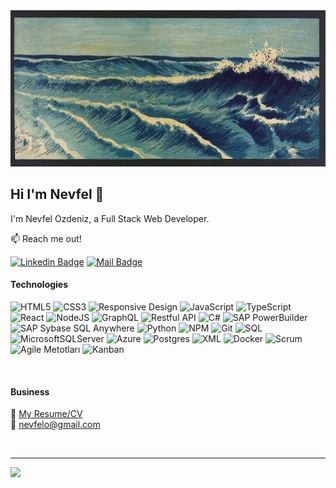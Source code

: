 <img src="https://raw.githubusercontent.com/nevfelozdeniz/nevfelozdeniz/refs/heads/main/github_banner.jpg" width="1200" height="250" />

## Hi I'm Nevfel 👋

I'm Nevfel Ozdeniz, a Full Stack Web Developer.

:mailbox: Reach me out!

[![Linkedin Badge](https://img.shields.io/badge/-nevfelgokberkozdeniz-0e76a8?style=flat&labelColor=0e76a8&logo=linkedin&logoColor=white)](https://www.linkedin.com/in/nevfelgokberkozdeniz/) 
[![Mail Badge](https://img.shields.io/badge/-nevfelo@gmail.com-c0392b?style=flat&labelColor=c0392b&logo=gmail&logoColor=white)](mailto:nevfelo@gmail.com)

#### Technologies

<!-- TODO: Make technologies links takes you to repositories -->

![HTML5](https://img.shields.io/badge/html5-%23E34F26.svg?style=for-the-badge&logo=html5&logoColor=white)
![CSS3](https://img.shields.io/badge/css3-%231572B6.svg?style=for-the-badge&logo=css3&logoColor=white)
![Responsive Design](https://img.shields.io/badge/Responsive%20Design-%23A5915F.svg?style=for-the-badge&logo=materialdesign&logoColor=white)
![JavaScript](https://img.shields.io/badge/javascript-%3323330.svg?style=for-the-badge&logo=javascript&logoColor=%23F7DF1E)
![TypeScript](https://img.shields.io/badge/typescript-%23007ACC.svg?style=for-the-badge&logo=typescript&logoColor=white)
![React](https://img.shields.io/badge/react-%2320232a.svg?style=for-the-badge&logo=react&logoColor=%2361DAFB)
![NodeJS](https://img.shields.io/badge/node.js-6DA55F?style=for-the-badge&logo=node.js&logoColor=white)
![GraphQL](https://img.shields.io/badge/-GraphQL-E10098?style=for-the-badge&logo=graphql&logoColor=white)
![Restful API](https://img.shields.io/badge/Restful%20API-%235A0FC8.svg?style=for-the-badge&logo=amazonapigateway&logoColor=white)
![C#](https://img.shields.io/badge/c%23-%23239120.svg?style=for-the-badge&logo=sharp&logoColor=white)
![SAP PowerBuilder](https://img.shields.io/badge/SAP%20PowerBuilder-%23E34F26.svg?style=for-the-badge&logo=sap&logoColor=white)
![SAP Sybase SQL Anywhere](https://img.shields.io/badge/SAP%20Sybase%20SQL%20Anywhere-%23E34F26.svg?style=for-the-badge&logo=sap&logoColor=white)
![Python](https://img.shields.io/badge/python-3670A0?style=for-the-badge&logo=python&logoColor=ffdd54)
![NPM](https://img.shields.io/badge/NPM-%23CB3837.svg?style=for-the-badge&logo=npm&logoColor=white)
![Git](https://img.shields.io/badge/git-%23F05033.svg?style=for-the-badge&logo=git&logoColor=white)
![SQL](https://img.shields.io/badge/SQL-%23003B57.svg?style=for-the-badge&logo=sqlite&logoColor=white)
![MicrosoftSQLServer](https://img.shields.io/badge/Microsoft%20SQL%20Server-CC2927?style=for-the-badge&logo=microsoft%20sql%20server&logoColor=white)
![Azure](https://img.shields.io/badge/azure-%230072C6.svg?style=for-the-badge&logo=microsoftazure&logoColor=white)
![Postgres](https://img.shields.io/badge/postgres-%23316192.svg?style=for-the-badge&logo=postgresql&logoColor=white)
![XML](https://img.shields.io/badge/XML-%23005A9C.svg?style=for-the-badge&logo=w3c&logoColor=white)
![Docker](https://img.shields.io/badge/docker-%230db7ed.svg?style=for-the-badge&logo=docker&logoColor=white)
![Scrum](https://img.shields.io/badge/Scrum-%236DB33F.svg?style=for-the-badge&logo=atlassian&logoColor=white)
![Agile Metotları](https://img.shields.io/badge/Agile%20Metotları-%230052CC.svg?style=for-the-badge&logo=jira&logoColor=white)
![Kanban](https://img.shields.io/badge/Kanban-%23026AA7.svg?style=for-the-badge&logo=trello&logoColor=white)

</br>

#### Business



📎 [My Resume/CV](https://nevfel.vercel.app/) </br>
:email: nevfelo@gmail.com

</br>

---
[![](https://visitor-badge.laobi.icu/badge?page_id=nevfelozdeniz.nevfelozdeniz)](#)

</br>
